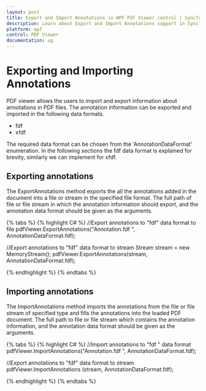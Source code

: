 ```yaml
---
layout: post
title: Export and Import Annotations in WPF Pdf Viewer control | Syncfusion
description: Learn about Export and Import Annotations support in Syncfusion Essential Studio WPF Pdf Viewer control, its elements and more.
platform: wpf
control: PDF Viewer
documentation: ug
---
```


# Exporting and Importing Annotations

PDF viewer allows the users to import and export information about annotations in PDF files. The annotation information can be exported and imported in the following data formats.

* fdf
* xfdf

The required data format can be chosen from the ‘AnnotationDataFormat’ enumeration. In the following sections the fdf data format is explained for brevity, similarly we can implement for xfdf.

## Exporting annotations

The ExportAnnotations method exports the all the annotations added in the document into a file or stream in the specified file format. The full path of file or file stream in which the annotation information should export, and the annotation data format should be given as the arguments.

{% tabs %}
{% highlight C# %}
//Export annotations to "fdf" data format to file 
pdfViewer.ExportAnnotations("Annotation.fdf ", AnnotationDataFormat.fdf);

//Export annotations to "fdf" data format to stream
Stream stream = new MemoryStream();
pdfViewer.ExportAnnotations(stream, AnnotationDataFormat.fdf);

{% endhighlight %}
{% endtabs %}

## Importing annotations

The ImportAnnotations method imports the annotations from the file or file stream of specified type and fills the annotations into the loaded PDF document. The full path to file or file stream which contains the annotation information, and the annotation data format should be given as the arguments.

{% tabs %}
{% highlight C# %}
//Import annotations to "fdf " data format
pdfViewer.ImportAnnotations("Annotation.fdf ", AnnotationDataFormat.fdf);

//Export annotations to "fdf" data format to stream
pdfViewer.ImportAnnotations (stream, AnnotationDataFormat.fdf);

{% endhighlight %}
{% endtabs %}
